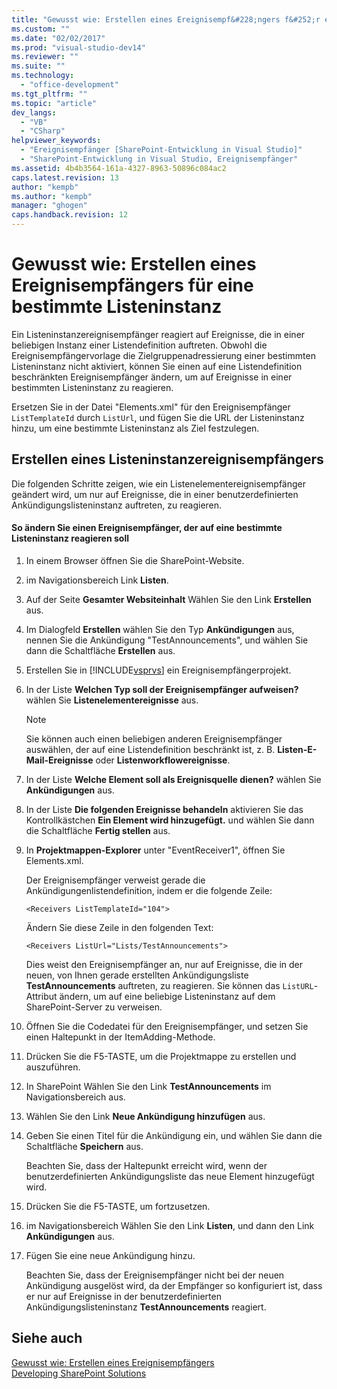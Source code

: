 ```yaml
---
title: "Gewusst wie: Erstellen eines Ereignisempf&#228;ngers f&#252;r eine bestimmte Listeninstanz"
ms.custom: ""
ms.date: "02/02/2017"
ms.prod: "visual-studio-dev14"
ms.reviewer: ""
ms.suite: ""
ms.technology: 
  - "office-development"
ms.tgt_pltfrm: ""
ms.topic: "article"
dev_langs: 
  - "VB"
  - "CSharp"
helpviewer_keywords: 
  - "Ereignisempfänger [SharePoint-Entwicklung in Visual Studio]"
  - "SharePoint-Entwicklung in Visual Studio, Ereignisempfänger"
ms.assetid: 4b4b3564-161a-4327-8963-50896c084ac2
caps.latest.revision: 13
author: "kempb"
ms.author: "kempb"
manager: "ghogen"
caps.handback.revision: 12
---
```

# Gewusst wie: Erstellen eines Ereignisempf&#228;ngers f&#252;r eine bestimmte Listeninstanz
  Ein Listeninstanzereignisempfänger reagiert auf Ereignisse, die in einer beliebigen Instanz einer Listendefinition auftreten.  Obwohl die Ereignisempfängervorlage die Zielgruppenadressierung einer bestimmten Listeninstanz nicht aktiviert, können Sie einen auf eine Listendefinition beschränkten Ereignisempfänger ändern, um auf Ereignisse in einer bestimmten Listeninstanz zu reagieren.  
  
 Ersetzen Sie in der Datei "Elements.xml" für den Ereignisempfänger `ListTemplateId` durch `ListUrl`, und fügen Sie die URL der Listeninstanz hinzu, um eine bestimmte Listeninstanz als Ziel festzulegen.  
  
## Erstellen eines Listeninstanzereignisempfängers  
 Die folgenden Schritte zeigen, wie ein Listenelementereignisempfänger geändert wird, um nur auf Ereignisse, die in einer benutzerdefinierten Ankündigungslisteninstanz auftreten, zu reagieren.  
  
#### So ändern Sie einen Ereignisempfänger, der auf eine bestimmte Listeninstanz reagieren soll  
  
1.  In einem Browser öffnen Sie die SharePoint\-Website.  
  
2.  im Navigationsbereich Link **Listen**.  
  
3.  Auf der Seite **Gesamter Websiteinhalt** Wählen Sie den Link **Erstellen** aus.  
  
4.  Im Dialogfeld **Erstellen** wählen Sie den Typ **Ankündigungen** aus, nennen Sie die Ankündigung "TestAnnouncements", und wählen Sie dann die Schaltfläche **Erstellen** aus.  
  
5.  Erstellen Sie in [!INCLUDE[vsprvs](../sharepoint/includes/vsprvs-md.md)] ein Ereignisempfängerprojekt.  
  
6.  In der Liste **Welchen Typ soll der Ereignisempfänger aufweisen?** wählen Sie **Listenelementereignisse** aus.  
  
    > [!NOTE]  
    >  Sie können auch einen beliebigen anderen Ereignisempfänger auswählen, der auf eine Listendefinition beschränkt ist, z. B. **Listen\-E\-Mail\-Ereignisse** oder **Listenworkflowereignisse**.  
  
7.  In der Liste **Welche Element soll als Ereignisquelle dienen?** wählen Sie **Ankündigungen** aus.  
  
8.  In der Liste **Die folgenden Ereignisse behandeln** aktivieren Sie das Kontrollkästchen **Ein Element wird hinzugefügt.** und wählen Sie dann die Schaltfläche **Fertig stellen** aus.  
  
9. In **Projektmappen\-Explorer** unter "EventReceiver1", öffnen Sie Elements.xml.  
  
     Der Ereignisempfänger verweist gerade die Ankündigungenlistendefinition, indem er die folgende Zeile:  
  
    ```  
    <Receivers ListTemplateId="104">  
    ```  
  
     Ändern Sie diese Zeile in den folgenden Text:  
  
    ```  
    <Receivers ListUrl="Lists/TestAnnouncements">  
    ```  
  
     Dies weist den Ereignisempfänger an, nur auf Ereignisse, die in der neuen, von Ihnen gerade erstellten Ankündigungsliste **TestAnnouncements** auftreten, zu reagieren.  Sie können das `ListURL`\-Attribut ändern, um auf eine beliebige Listeninstanz auf dem SharePoint\-Server zu verweisen.  
  
10. Öffnen Sie die Codedatei für den Ereignisempfänger, und setzen Sie einen Haltepunkt in der ItemAdding\-Methode.  
  
11. Drücken Sie die F5\-TASTE, um die Projektmappe zu erstellen und auszuführen.  
  
12. In SharePoint Wählen Sie den Link **TestAnnouncements** im Navigationsbereich aus.  
  
13. Wählen Sie den Link **Neue Ankündigung hinzufügen** aus.  
  
14. Geben Sie einen Titel für die Ankündigung ein, und wählen Sie dann die Schaltfläche **Speichern** aus.  
  
     Beachten Sie, dass der Haltepunkt erreicht wird, wenn der benutzerdefinierten Ankündigungsliste das neue Element hinzugefügt wird.  
  
15. Drücken Sie die F5\-TASTE, um fortzusetzen.  
  
16. im Navigationsbereich Wählen Sie den Link **Listen**, und dann den Link **Ankündigungen** aus.  
  
17. Fügen Sie eine neue Ankündigung hinzu.  
  
     Beachten Sie, dass der Ereignisempfänger nicht bei der neuen Ankündigung ausgelöst wird, da der Empfänger so konfiguriert ist, dass er nur auf Ereignisse in der benutzerdefinierten Ankündigungslisteninstanz **TestAnnouncements** reagiert.  
  
## Siehe auch  
 [Gewusst wie: Erstellen eines Ereignisempfängers](../sharepoint/how-to-create-an-event-receiver.md)   
 [Developing SharePoint Solutions](../sharepoint/developing-sharepoint-solutions.md)  
  
  